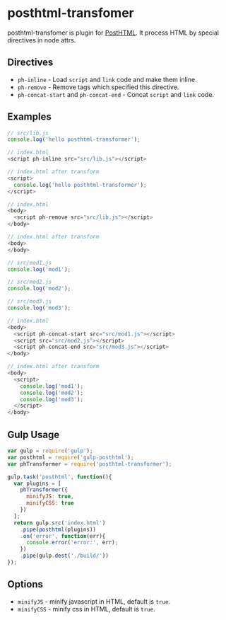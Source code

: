 # posthtml-transfomer

posthtml-transfomer is plugin for [PostHTML](https://github.com/posthtml/posthtml). It process HTML by special directives in node attrs.

## Directives

* `ph-inline` - Load `script` and `link` code and make them inline.
* `ph-remove` - Remove tags which specified this directive.
* `ph-concat-start` and `ph-concat-end` - Concat `script` and `link` code.

## Examples

``` javascript
// src/lib.js
console.log('hello posthtml-transformer');

// index.html
<script ph-inline src="src/lib.js"></script>

// index.html after transform
<script>
  console.log('hello posthtml-transformer');
</script>
```


``` javascript
// index.html
<body>
  <script ph-remove src="src/lib.js"></script>
</body>

// index.html after transform
<body>
</body>
```


``` javascript
// src/mod1.js
console.log('mod1');

// src/mod2.js
console.log('mod2');

// src/mod3.js
console.log('mod3');

// index.html
<body>
  <script ph-concat-start src="src/mod1.js"></script>
  <script src="src/mod2.js"></script>
  <script ph-concat-end src="src/mod3.js"></script>
</body>

// index.html after transform
<body>
  <script>
    console.log('mod1');
    console.log('mod2');
    console.log('mod3');
  </script>
</body>
```

## Gulp Usage

``` javascript
var gulp = require('gulp');
var posthtml = require('gulp-posthtml');
var phTransformer = require('posthtml-transformer');

gulp.task('posthtml', function(){
  var plugins = [
    phTransformer({
      minifyJS: true,
      minifyCSS: true
    })
  ];
  return gulp.src('index.html')
    .pipe(posthtml(plugins))
    .on('error', function(err){
      console.error('error:', err);
    })
    .pipe(gulp.dest('./build/'))
});
```

## Options

* `minifyJS` - minify javascript in HTML, default is `true`.
* `minifyCSS` - minify css in HTML, default is `true`.